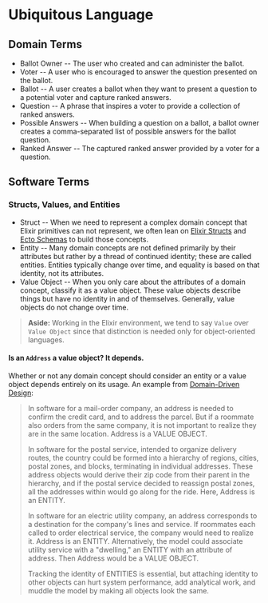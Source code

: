 # Ubiquitous Language

## Domain Terms

* Ballot Owner -- The user who created and can administer the ballot.
* Voter -- A user who is encouraged to answer the question presented on the ballot.
* Ballot -- A user creates a ballot when they want to present a question to a potential voter and capture ranked answers.
* Question -- A phrase that inspires a voter to provide a collection of ranked answers.
* Possible Answers -- When building a question on a ballot, a ballot owner creates a comma-separated list of possible answers for the ballot question.
* Ranked Answer -- The captured ranked answer provided by a voter for a question.

## Software Terms

### Structs, Values, and Entities 

* Struct -- When we need to represent a complex domain concept that Elixir primitives can not represent, we often lean on [Elixir Structs] and [Ecto Schemas] to build those concepts.  
* Entity -- Many domain concepts are not defined primarily by their attributes but rather by a thread of continued identity; these are called entities. Entities typically change over time, and equality is based on that identity, not its attributes.
* Value Object -- When you only care about the attributes of a domain concept, classify it as a value object. These value objects describe things but have no identity in and of themselves. Generally, value objects do not change over time.

> **Aside:** Working in the Elixir environment, we tend to say `Value` over `Value Object` since that distinction is needed only for object-oriented languages. 

[Elixir Structs]: https://hexdocs.pm/elixir/main/structs.html
[Ecto Schemas]: https://hexdocs.pm/ecto/Ecto.html#module-schema

#### Is an `Address` a value object? It depends.

Whether or not any domain concept should consider an entity or a value object depends entirely on its usage. An example from [Domain-Driven Design]:

> In software for a mail-order company, an address is needed to confirm the credit card, and to address the parcel. But if a roommate also orders from the same company, it is not important to realize they are in the same location. Address is a VALUE OBJECT. 
> 
> In software for the postal service, intended to organize delivery routes, the country could be formed into a hierarchy of regions, cities, postal zones, and blocks, terminating in individual addresses. These address objects would derive their zip code from their parent in the hierarchy, and if the postal service decided to reassign postal zones, all the addresses within would go along for the ride. Here, Address is an ENTITY.
>
> In software for an electric utility company, an address corresponds to a destination for the company's lines and service. If roommates each called to order electrical service, the company would need to realize it. Address is an ENTITY. Alternatively, the model could associate utility service with a "dwelling," an ENTITY with an attribute of address. Then Address would be a VALUE OBJECT.
>
> Tracking the identity of ENTITIES is essential, but attaching identity to other objects can hurt system performance, add analytical work, and muddle the model by making all objects look the same. 

[Domain-Driven Design]: https://www.goodreads.com/book/show/179133.Domain_Driven_Design
